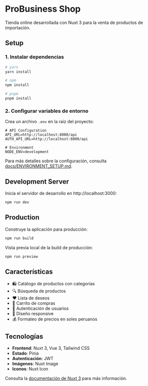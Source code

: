 # ProBusiness Shop

Tienda online desarrollada con Nuxt 3 para la venta de productos de importación.

## Setup

### 1. Instalar dependencias

```bash
# yarn
yarn install

# npm
npm install

# pnpm
pnpm install
```

### 2. Configurar variables de entorno

Crea un archivo `.env` en la raíz del proyecto:

```env
# API Configuration
API_URL=http://localhost:8000/api
AUTH_API_URL=http://localhost:8000/api

# Environment
NODE_ENV=development
```

Para más detalles sobre la configuración, consulta [docs/ENVIRONMENT_SETUP.md](docs/ENVIRONMENT_SETUP.md).

## Development Server

Inicia el servidor de desarrollo en http://localhost:3000:

```bash
npm run dev
```

## Production

Construye la aplicación para producción:

```bash
npm run build
```

Vista previa local de la build de producción:

```bash
npm run preview
```

## Características

- 🛍️ Catálogo de productos con categorías
- 🔍 Búsqueda de productos
- ❤️ Lista de deseos
- 🛒 Carrito de compras
- 👤 Autenticación de usuarios
- 📱 Diseño responsive
- 💰 Formateo de precios en soles peruanos

## Tecnologías

- **Frontend**: Nuxt 3, Vue 3, Tailwind CSS
- **Estado**: Pinia
- **Autenticación**: JWT
- **Imágenes**: Nuxt Image
- **Iconos**: Nuxt Icon

Consulta la [documentación de Nuxt 3](https://nuxt.com/docs/getting-started/introduction) para más información.
